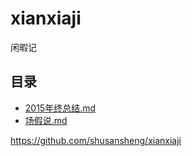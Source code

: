 # xianxiaji
闲暇记

## 目录

- [2015年终总结.md](2015年终总结.md)
- [场假说.md](场假说.md)
 


<https://github.com/shusansheng/xianxiaji>
